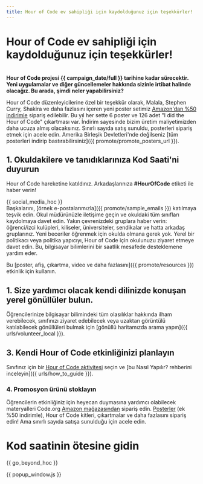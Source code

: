 ```yaml
---
title: Hour of Code ev sahipliği için kaydolduğunuz için teşekkürler!
---
```


# Hour of Code ev sahipliği için kaydolduğunuz için teşekkürler!

<br /> **Hour of Code projesi {{ campaign_date/full }} tarihine kadar sürecektir. Yeni uygulamalar ve diğer güncellemeler hakkında sizinle irtibat halinde olacağız. Bu arada, şimdi neler yapabilirsiniz?**

Hour of Code düzenleyicilerine özel bir teşekkür olarak, Malala, Stephen Curry, Shakira ve daha fazlasını içeren yeni poster setimiz [Amazon'dan %50 indirimle](https://www.amazon.com/promocode/A3QAYNZUZTSSNQ) sipariş edilebilir. Bu yıl her sette 6 poster ve 126 adet "I did the Hour of Code" çıkartması var. İndirim sayesinde bizim üretim maliyetimizden daha ucuza almış olacaksınız. Sınırlı sayıda satış sunuldu, posterleri sipariş etmek için acele edin. Amerika Birleşik Devletleri'nde değilseniz [tüm posterleri indirip bastırabilirsiniz]({{ promote/promote_posters_url }}).

## 1. Okuldakilere ve tanıdıklarınıza Kod Saati'ni duyurun

Hour of Code hareketine katıldınız. Arkadaşlarınıza **#HourOfCode** etiketi ile haber verin!

{{ social_media_hoc }} <br /> Başkalarını, [örnek e-postalarımızla]({{ promote/sample_emails }}) katılmaya teşvik edin. Okul müdürünüzle iletişime geçin ve okuldaki tüm sınıfları kaydolmaya davet edin. Yakın çevrenizdeki gruplara haber verin: öğrenci/izci kulüpleri, kiliseler, üniversiteler, sendikalar ve hatta arkadaş gruplarınız. Yeni beceriler öğrenmek için okulda olmana gerek yok. Yerel bir politikacı veya politika yapıcıyı, Hour of Code için okulunuzu ziyaret etmeye davet edin. Bu, bilgisayar bilimlerini bir saatlik mesafede desteklemene yardım eder.

Bu [poster, afiş, çıkartma, video ve daha fazlasını]({{ promote/resources }}) etkinlik için kullanın.

## 1. Size yardımcı olacak kendi dilinizde konuşan yerel gönüllüler bulun.

Öğrencilerinize bilgisayar bilimindeki tüm olasılıklar hakkında ilham verebilecek, sınıfınızı ziyaret edebilecek veya uzaktan görüntülü katılabilecek gönüllüleri bulmak için [gönüllü haritamızda arama yapın]({{ urls/volunteer_local }}).

## 3. Kendi Hour of Code etkinliğinizi planlayın

Sınıfınız için bir [Hour of Code aktivitesi](https://hourofcode.com/learn) seçin ve [bu Nasıl Yapılır? rehberini inceleyin]({{ urls/how_to_guide }}).

### 4. Promosyon ürünü stoklayın

Öğrencilerin etkinliğiniz için heyecan duymasına yardımcı olabilecek materyalleri Code.org [Amazon mağazasından](https://www.amazon.com/stores/page/8557B2A6-EBF2-4C9F-95C5-C3256FBA0220) sipariş edin. [Posterler](https://www.amazon.com/promocode/A3QAYNZUZTSSNQ) (ek %50 indirimle), Hour of Code kitleri, çıkartmalar ve daha fazlasını sipariş edin! Ama sınırlı sayıda satışa sunulduğu için acele edin.

# Kod saatinin ötesine gidin

{{ go_beyond_hoc }}

{{ popup_window.js }}